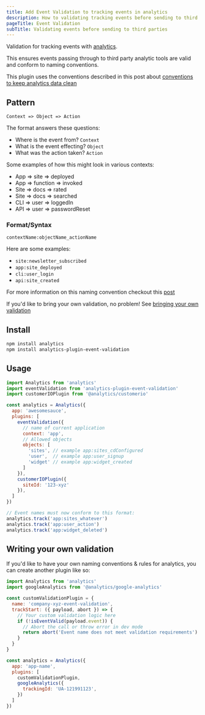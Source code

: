 ```yaml
---
title: Add Event Validation to tracking events in analytics
description: How to validating tracking events before sending to third party analytic tools & keep data clean
pageTitle: Event Validation
subTitle: Validating events before sending to third parties
---
```


Validation for tracking events with [analytics](https://npmjs.com/package/analytics).

This ensures events passing through to third party analytic tools are valid and conform to naming conventions.

This plugin uses the conventions described in this post about [conventions to keep analytics data clean](https://davidwells.io/blog/clean-analytics)

## Pattern

`Context => Object => Action`

The format answers these questions:

- Where is the event from? `Context`
- What is the event effecting? `Object`
- What was the action taken? `Action`

Some examples of how this might look in various contexts:

- App => site => deployed
- App => function => invoked
- Site => docs => rated
- Site => docs => searched
- CLI => user => loggedIn
- API => user => passwordReset

### Format/Syntax

```
contextName:objectName_actionName
```

Here are some examples:

- `site:newsletter_subscribed`
- `app:site_deployed`
- `cli:user_login`
- `api:site_created`

For more information on this naming convention checkout this [post](https://davidwells.io/blog/clean-analytics)

If you'd like to bring your own validation, no problem! See [bringing your own validation](https://getanalytics.io/plugins/event-validation/#writing-your-own-validation)

## Install

```bash
npm install analytics
npm install analytics-plugin-event-validation
```

## Usage

```js
import Analytics from 'analytics'
import eventValidation from 'analytics-plugin-event-validation'
import customerIOPlugin from '@analytics/customerio'

const analytics = Analytics({
  app: 'awesomesauce',
  plugins: [
    eventValidation({
      // name of current application
      context: 'app',
      // Allowed objects
      objects: [
        'sites', // example app:sites_cdConfigured
        'user',  // example app:user_signup
        'widget' // example app:widget_created
      ]
    }),
    customerIOPlugin({
      siteId: '123-xyz'
    }),
  ]
})

// Event names must now conform to this format:
analytics.track('app:sites_whatever')
analytics.track('app:user_action')
analytics.track('app:widget_deleted')
```

## Writing your own validation

If you'd like to have your own naming conventions & rules for analytics, you can create another plugin like so:

```js
import Analytics from 'analytics'
import googleAnalytics from '@analytics/google-analytics'

const customValidationPlugin = {
  name: 'company-xyz-event-validation',
  trackStart: ({ payload, abort }) => {
    // Your custom validation logic here
    if (!isEventValid(payload.event)) {
      // Abort the call or throw error in dev mode
      return abort('Event name does not meet validation requirements')
    }
  }
}

const analytics = Analytics({
  app: 'app-name',
  plugins: [
    customValidationPlugin,
    googleAnalytics({
      trackingId: 'UA-121991123',
    })
  ]
})
```
